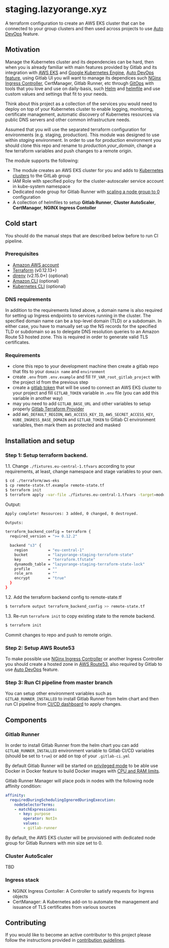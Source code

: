 # staging.lazyorange.xyz

A terraform configuration to create an AWS EKS cluster that can be connected 
to your group clusters and then used across projects to use [Auto DevOps](https://docs.gitlab.com/ee/topics/autodevops/#overview) feature.

## Motivation 

Manage the Kubernetes cluster and its dependencies can be hard, then when you is already familiar with main features provided by Gitlab and its integration with [AWS EKS](https://docs.gitlab.com/ee/user/project/clusters/add_remove_clusters.html#eks-cluster) and [Google Kubernetes Engine](https://docs.gitlab.com/ee/user/project/clusters/add_remove_clusters.html#gke-cluster), [Auto DevOps feature](https://docs.gitlab.com/ee/topics/autodevops/#overview), using Gitlab UI you will want to manage its dependices such [NGinx Ingress Controller](https://github.com/helm/charts/tree/master/stable/nginx-ingress), CertManager, Gitlab Runner, etc through [GitOps](https://www.weave.works/blog/practical-guide-gitops) with tools that you love and use on daily-basis, such [Helm](https://helm.sh) and [helmfile](https://github.com/roboll/helmfile) and use custom values and settings that fit to your needs.

Think about this project as a collection of the services you would need to deploy on top of your Kubernetes cluster to enable logging, monitoring, certificate management, automatic discovery of Kubernetes resources via public DNS servers and other common infrastructure needs.

Assumed that you will use the separated terraform configuration for environments (e.g. staging, production). 
This module was designed to use within *staging* environment.
In order to use for production environment you should clone this repo and rename to *production.your_domain*, change a few terraform variables and push changes to a remote origin.

The module supports the following:
- The module creates an AWS EKS cluster for you and adds to [Kubernetes clusters](https://docs.gitlab.com/ee/user/group/clusters/#overview) to the GitLab group
- IAM Role with specified policy for the cluster-autoscaler service account in kube-system namespace
- Dedicated node group for Gitlab Runner with [scaling a node group to 0](https://github.com/kubernetes/autoscaler/blob/master/cluster-autoscaler/cloudprovider/aws/README.md#scaling-a-node-group-to-0) configuration
- A collection of helmfiles to setup **Gitlab Runner**, **Cluster AutoScaler**, **CertManager**, **NGINX Ingress Contoller**

## Cold start
You should do the manual steps that are described below before to run CI pipeline.

### Prerequisites
- [Amazon AWS account](https://aws.amazon.com/)
- [Terraform](https://www.terraform.io/downloads.html) (v0.12.13+)
- [direnv](https://direnv.net/) (v2.15.0+) (optional)
- [Amazon CLI](https://aws.amazon.com/cli/) (optional)
- [Kubernetes CLI](https://kubernetes.io/docs/tasks/tools/install-kubectl/) (optional)

### DNS requirements
In addition to the requirements listed above, a domain name is also required for setting up Ingress endpoints to services running in the cluster. The specified domain name can be a top-level domain (TLD) or a subdomain. In either case, you have to manually set up the NS records for the specified TLD or subdomain so as to delegate DNS resolution queries to an Amazon Route 53 hosted zone. This is required in order to generate valid TLS certificates.

### Requirements

* clone this repo to your development machine then create a gitlab repo that fits to your `domain name` and `environment`
* create `.env` from `.env.example` and fill `TF_VAR_root_gitlab_project` with the project id from the previous step
* create a [gitlab token](https://docs.gitlab.com/ee/user/profile/personal_access_tokens.html) that will be used to connect an AWS EKS cluster to your project and fill `GITLAB_TOKEN` variable in `.env` file (you can add this variable in another way)
* may you need to add `GITLAB_BASE_URL` and other variables to setup properly [Gitlab Terraform Provider](https://www.terraform.io/docs/providers/gitlab/index.html)
* add `AWS_DEFAULT_REGION`, `AWS_ACCESS_KEY_ID`, `AWS_SECRET_ACCESS_KEY`, `KUBE_INGRESS_BASE_DOMAIN` and `GITLAB_TOKEN` to Gitlab CI environment variables, then mark them as protected and masked 

## Installation and setup
### Step 1: Setup terraform backend.

1.1. Change `./fixtures.eu-central-1.tfvars` according to your requirements, 
at least, change namespace and stage variables to your own.

```bash
$ cd ./terraform/aws-eks
$ cp remote-state.tf.example remote-state.tf
$ terraform init
$ terraform apply -var-file ./fixtures.eu-central-1.tfvars -target=module.terraform_state_backend
```

Output:
```bash
Apply complete! Resources: 3 added, 0 changed, 0 destroyed.

Outputs:

terraform_backend_config = terraform {
  required_version = ">= 0.12.2"

  backend "s3" {
    region         = "eu-central-1"
    bucket         = "lazyorange-staging-terraform-state"
    key            = "terraform.tfstate"
    dynamodb_table = "lazyorange-staging-terraform-state-lock"
    profile        = ""
    role_arn       = ""
    encrypt        = "true"
  }
}
```

1.2. Add the terraform backend config to remote-state.tf
```bash
$ terraform output terraform_backend_config >> remote-state.tf
```

1.3. Re-run `terraform init` to copy existing state to the remote backend.
```bash
$ terraform init
```

Commit changes to repo and push to remote origin.

### Step 2: Setup AWS Route53

To make possible use [NGinx Ingress Controller](https://github.com/helm/charts/tree/master/stable/nginx-ingress) or another Ingress Controller you should create a hosted zone in [AWS Route53](https://docs.aws.amazon.com/Route53/latest/DeveloperGuide/CreatingHostedZone.html), also required by Gitlab to use [Auto DevOps](https://docs.gitlab.com/ee/topics/autodevops/#overview) feature.

### Step 3: Run CI pipeline from master branch 

You can setup other environment variables such as `GITLAB_RUNNER_INSTALLED` to install Gitlab Runner from helm chart and then run CI pipeline from [CI/CD dashboard](https://docs.gitlab.com/ee/ci/pipelines.html#manually-executing-pipelines) to apply changes.

## Components

### Gitlab Runner 

In order to install Gitlab Runner from the helm chart you can add `GITLAB_RUNNER_INSTALLED` environment variable to Gitlab CI/CD variables (should be set to `true`) or add on top of your `.gitlab-ci.yml`

By default Gitlab Runner will be started on [privileged mode](https://docs.gitlab.com/runner/executors/kubernetes.html#using-docker-dind) to be able use Docker in Docker feature to build Docker images with [CPU and RAM limits](/helmfile.d/gitlab/k8s-runner/gitlab-runner.yaml). 

Gitlab Runner Manager will place pods in nodes with the following node affinity condition:
```yaml
affinity:
  requiredDuringSchedulingIgnoredDuringExecution:
    nodeSelectorTerms:
    - matchExpressions:
      - key: purpose
        operator: NotIn
        values:
        - gitlab-runner
```
By default, the AWS EKS cluster will be provisioned with dedicated node group for Gitlab Runners with min size set to 0.

### Cluster AutoScaler

TBD 

### Ingress stack

- NGINX Ingress Contoller: A Controller to satisfy requests for Ingress objects
- CertManager: A Kubernetes add-on to automate the management and issuance of TLS certificates from various sources

## Contributing

If you would like to become an active contributor to this project please follow the instructions provided in [contribution guidelines](CONTRIBUTING.md).
